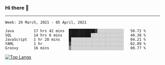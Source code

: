### Hi there 👋
---
<!--START_SECTION:waka-->
```text
Week: 29 March, 2021 - 05 April, 2021

Java         17 hrs 42 mins  ████████████▓░░░░░░░░░░░░   50.72 % 
SQL          14 hrs 6 mins   ██████████░░░░░░░░░░░░░░░   40.38 % 
JavaScript   1 hr 28 mins    █░░░░░░░░░░░░░░░░░░░░░░░░   04.21 % 
YAML         1 hr            ▓░░░░░░░░░░░░░░░░░░░░░░░░   02.89 % 
Groovy       16 mins         ▒░░░░░░░░░░░░░░░░░░░░░░░░   00.77 % 
```
<!--END_SECTION:waka-->

[![Top Langs](https://github-readme-stats.vercel.app/api/top-langs/?username=HyunAh-iia&layout=compact)](https://github.com/anuraghazra/github-readme-stats)
<!--
**HyunAh-iia/HyunAh-iia** is a ✨ _special_ ✨ repository because its `README.md` (this file) appears on your GitHub profile.

Here are some ideas to get you started:

- 🔭 I’m currently working on ...
- 🌱 I’m currently learning ...
- 👯 I’m looking to collaborate on ...
- 🤔 I’m looking for help with ...
- 💬 Ask me about ...
- 📫 How to reach me: ...
- 😄 Pronouns: ...
- ⚡ Fun fact: ...
-->
